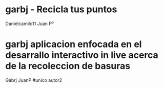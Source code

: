 # garbj - Recicla tus puntos
Danielcamilo11
Juan P³
# garbj aplicacion enfocada en el desarrallo interactivo in live acerca de la recoleccion de basuras
Gabrj JuanP #unico autor2
